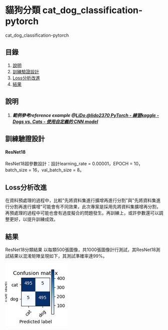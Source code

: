 # 貓狗分類 cat_dog_classification-pytorch
cat_dog_classification-pytorch
##   目錄
1.  [說明](#做法說明)
2.  [訓練驗證設計](#訓練驗證設計)
3.  [Loss分析改進](#Loss分析與改進)
4.  [結果](#測試結果)
##	說明
1. ##### 範例參考reference example @[LiDo @lido2370 PyTorch - 練習kaggle - Dogs vs. Cats - 使用自定義的 CNN model](https://hackmd.io/@lido2370/S1aX6e1nN?type=view)
##	訓練驗證設計
####    ResNet18
ResNet18超參數設計：設計learning_rate = 0.00001，EPOCH = 10，batch_size = 16，val_batch_size = 8。

##   Loss分析改進
在資料預處理的過程中，比較"先將資料集進行擴增再進行分割"與"先將資料集進行分割再進行擴增"可能會有不同效果，此次專案是採用先將資料集擴增再分割，再預處理的過程中可能也會有過度擬合的問題發生。再訓練上，或許參數還可以調整更好，以提升訓練成效。
##  結果
ResNet18分類結果
以每類500張圖像，共1000張圖像計行測試，其ResNet18測試結果以混淆矩陣呈現如下，其測試準確率達99%。

![ResNet18測試之混淆矩陣](https://github.com/AllenSu1/cat_dog_classification-pytorch/blob/main/cm.jpg)


